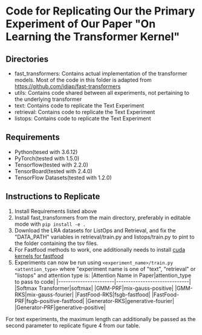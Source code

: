 # Code for Replicating Our the Primary Experiment of Our Paper "On  Learning the Transformer Kernel"

## Directories
* fast_transformers: Contains actual implementation of the transformer models. Most of the code in this folder is adapted from https://github.com/idiap/fast-transformers
* utils: Contains code shared between all experiments, not pertaining to the underlying transformer
* text: Contains code to replicate the Text Experiment
* retrieval: Contains code to replicate the Text Experiment
* listops: Contains code to replicate the Text Experiment

## Requirements
* Python(tesed with 3.6.12)
* PyTorch(tested with 1.5.0)
* Tensorflow(tested with 2.2.0)
* TensorBoard(tested with 2.4.0)
* TensorFlow Datasets(tested with 1.2.0)

## Instructions to Replicate

1. Install Requirements listed above
2. Install fast_transformers from the main directory, preferably in editable mode with `pip install -e .`
3. Download the LRA datasets for ListOps and Retrieval, and fix the "DATA_PATH" variables in retrieval/train.py and listops/train.py to pint to the folder containing the tsv files.
4. For Fastfood methods to work, one additionally needs to install [cuda kernels for fastfood](https://github.com/HazyResearch/structured-nets/tree/master/pytorch/structure/hadamard_cuda)
5. Experiments can now be run using `<experiment_name>/train.py <attention_type>` where "experiment name is one of "text", "retrieval" or "listops" and attention type is:
|Attention Name in Paper|attention_type to pass to code|
|-----------------------|------------------------------|
|Softmax Transformer|softmax|
|GMM-PRF|mix-gauss-positive|
|GMM-RKS|mix-gauss-fourier|
|FastFood-RKS|fsgb-fastfood|
|FastFood-PRF|fsgb-positive-fastfood|
|Generator-RKS|generative-fourier|
|Generator-PRF|generative-positive|

For text experiments, the maximum length can additionally be passed as the second parameter to replicate figure 4 from our table.